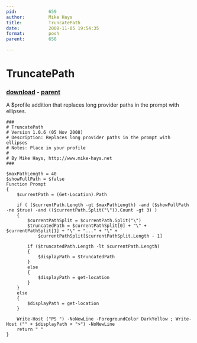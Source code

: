 ```yaml
---
pid:            659
author:         Mike Hays
title:          TruncatePath
date:           2008-11-05 19:54:35
format:         posh
parent:         658

---
```


# TruncatePath

### [download](Scripts\659.ps1) - [parent](Scripts\658.md)

A $profile addition that replaces long provider paths in the prompt with ellipses.

```posh
###
# TruncatePath
# Version 1.0.6 (05 Nov 2008)
# Description: Replaces long provider paths in the prompt with ellipses
# Notes: Place in your profile
# 
# By Mike Hays, http://www.mike-hays.net
###

$maxPathLength = 40
$showFullPath = $false
Function Prompt
{
	$currentPath = (Get-Location).Path

	if ( ($currentPath.Length -gt $maxPathLength) -and ($showFullPath -ne $true) -and (($currentPath.Split("\")).Count -gt 3) )
	{
		$currentPathSplit = $currentPath.Split("\")
		$truncatedPath = $currentPathSplit[0] + "\" + $currentPathSplit[1] + "\" + "..." + "\" + `
			$currentPathSplit[$currentPathSplit.Length - 1]

		if ($truncatedPath.Length -lt $currentPath.Length)
		{
			$displayPath = $truncatedPath
		}
		else
		{
			$displayPath = get-location
		}
	}
	else
	{
		$displayPath = get-location
	}

    Write-Host ("PS ") -NoNewLine -ForegroundColor DarkYellow ; Write-Host ("" + $displayPath + ">") -NoNewLine
	return " "
}
```
